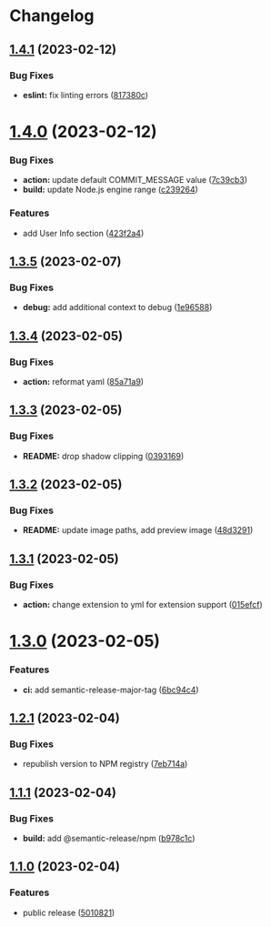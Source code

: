 # Changelog

## [1.4.1](https://github.com/dxnter/lastfm-readme/compare/v1.4.0...v1.4.1) (2023-02-12)


### Bug Fixes

* **eslint:** fix linting errors ([817380c](https://github.com/dxnter/lastfm-readme/commit/817380c50f67a622836edd3ca9cffbd3c908a3d0))

# [1.4.0](https://github.com/dxnter/lastfm-readme/compare/v1.3.5...v1.4.0) (2023-02-12)

### Bug Fixes

- **action:** update default COMMIT_MESSAGE value ([7c39cb3](https://github.com/dxnter/lastfm-readme/commit/7c39cb34fef4d2635cea5457582ac07faa56e264))
- **build:** update Node.js engine range ([c239264](https://github.com/dxnter/lastfm-readme/commit/c239264b5539b352dbc65674157a65e293a8ecf8))

### Features

- add User Info section ([423f2a4](https://github.com/dxnter/lastfm-readme/commit/423f2a4d95c4f0d330cf0f34604fb26a562957c0))

## [1.3.5](https://github.com/dxnter/lastfm-readme/compare/v1.3.4...v1.3.5) (2023-02-07)

### Bug Fixes

- **debug:** add additional context to debug ([1e96588](https://github.com/dxnter/lastfm-readme/commit/1e9658833174034b8efc56615d49f9e21a40de53))

## [1.3.4](https://github.com/dxnter/lastfm-readme/compare/v1.3.3...v1.3.4) (2023-02-05)

### Bug Fixes

- **action:** reformat yaml ([85a71a9](https://github.com/dxnter/lastfm-readme/commit/85a71a92805fa3b1dcf4e15e1782e9bee4f66025))

## [1.3.3](https://github.com/dxnter/lastfm-readme/compare/v1.3.2...v1.3.3) (2023-02-05)

### Bug Fixes

- **README:** drop shadow clipping ([0393169](https://github.com/dxnter/lastfm-readme/commit/0393169178add2edce273f5c06d4946e1c49353b))

## [1.3.2](https://github.com/dxnter/lastfm-readme/compare/v1.3.1...v1.3.2) (2023-02-05)

### Bug Fixes

- **README:** update image paths, add preview image ([48d3291](https://github.com/dxnter/lastfm-readme/commit/48d3291e5638920f16b55ec409be09a157ec2075))

## [1.3.1](https://github.com/dxnter/lastfm-readme/compare/v1.3.0...v1.3.1) (2023-02-05)

### Bug Fixes

- **action:** change extension to yml for extension support ([015efcf](https://github.com/dxnter/lastfm-readme/commit/015efcf407e8bb6b5ae46f899253c87833b5d563))

# [1.3.0](https://github.com/dxnter/lastfm-readme/compare/v1.2.1...v1.3.0) (2023-02-05)

### Features

- **ci:** add semantic-release-major-tag ([6bc94c4](https://github.com/dxnter/lastfm-readme/commit/6bc94c4b5ff445c204f9474ae7298c175d86973e))

## [1.2.1](https://github.com/dxnter/lastfm-readme/compare/v1.2.0...v1.2.1) (2023-02-04)

### Bug Fixes

- republish version to NPM registry ([7eb714a](https://github.com/dxnter/lastfm-readme/commit/7eb714a12834d2ded6a3dd1b1048902f6799c68e))

## [1.1.1](https://github.com/dxnter/lastfm-readme/compare/v1.1.0...v1.1.1) (2023-02-04)

### Bug Fixes

- **build:** add @semantic-release/npm ([b978c1c](https://github.com/dxnter/lastfm-readme/commit/b978c1c9a4e10e7f9eeaba9392aa3bc451ed3cea))

## [1.1.0](https://github.com/dxnter/lastfm-readme/compare/v1.0.0...v1.1.0) (2023-02-04)

### Features

- public release ([5010821](https://github.com/dxnter/lastfm-readme/commit/5010821abd63b40ebfb3f958945952d3e4ec16d7))
